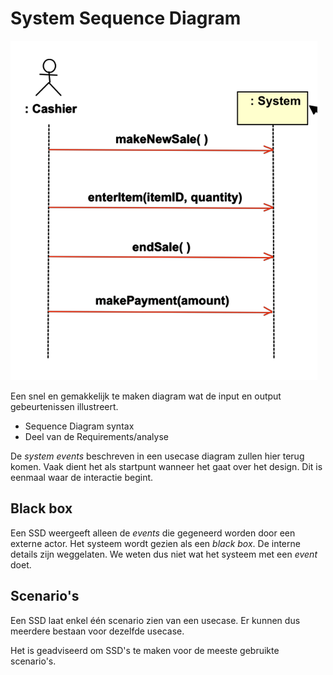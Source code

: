 # System Sequence Diagram

![](assets/system-sequence-diagram-examepl.png)

Een snel en gemakkelijk te maken diagram wat de input en output gebeurtenissen illustreert.

- Sequence Diagram syntax
- Deel van de Requirements/analyse

De _system events_ beschreven in een usecase diagram zullen hier terug komen. Vaak dient het als startpunt wanneer
het gaat over het design. Dit is eenmaal waar de interactie begint.

## Black box
Een SSD weergeeft alleen de _events_ die gegeneerd worden door een externe actor. Het systeem wordt gezien als een 
_black box_. De interne details zijn weggelaten. We weten dus niet wat het systeem met een _event_ doet. 

## Scenario's 
Een SSD laat enkel één scenario zien van een usecase. Er kunnen dus meerdere bestaan voor dezelfde usecase.

Het is geadviseerd om SSD's te maken voor de meeste gebruikte scenario's.


